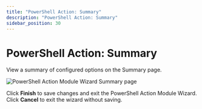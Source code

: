 ```yaml
---
title: "PowerShell Action: Summary"
description: "PowerShell Action: Summary"
sidebar_position: 30
---
```


# PowerShell Action: Summary

View a summary of configured options on the Summary page.

![PowerShell Action Module Wizard Summary page](/images/accessanalyzer/11.6/admin/action/powershell/summary.webp)

Click **Finish** to save changes and exit the PowerShell Action Module Wizard. Click **Cancel** to
exit the wizard without saving.

